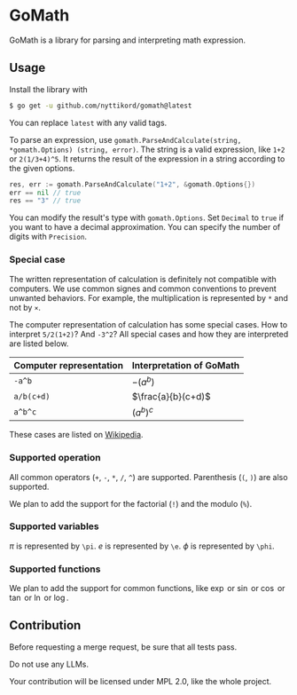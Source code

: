 # GoMath

GoMath is a library for parsing and interpreting math expression.

## Usage

Install the library with
```bash
$ go get -u github.com/nyttikord/gomath@latest
```
You can replace `latest` with any valid tags.

To parse an expression, use `gomath.ParseAndCalculate(string, *gomath.Options) (string, error)`.
The string is a valid expression, like `1+2` or `2(1/3+4)^5`.
It returns the result of the expression in a string according to the given options.

```go
res, err := gomath.ParseAndCalculate("1+2", &gomath.Options{})
err == nil // true
res == "3" // true
```

You can modify the result's type with `gomath.Options`.
Set `Decimal` to `true` if you want to have a decimal approximation.
You can specify the number of digits with `Precision`.

### Special case

The written representation of calculation is definitely not compatible with computers.
We use common signes and common conventions to prevent unwanted behaviors.
For example, the multiplication is represented by `*` and not by `×`.

The computer representation of calculation has some special cases.
How to interpret `5/2(1+2)`? And `-3^2`?
All special cases and how they are interpreted are listed below.

| Computer representation | Interpretation of GoMath |
|-------------------------|--------------------------|
| `-a^b`                  | $-(a^b)$                 |
| `a/b(c+d)`              | $\frac{a}{b}(c+d)$       |
| `a^b^c`                 | $(a^b)^c$                |

These cases are listed on [Wikipedia](https://en.wikipedia.org/wiki/Order_of_operations#Special_cases).

### Supported operation

All common operators (`+`, `-`, `*`, `/`, `^`) are supported.
Parenthesis (`(`, `)`) are also supported.

We plan to add the support for the factorial (`!`) and the modulo (`%`).

### Supported variables

$\pi$ is represented by `\pi`.
$e$ is represented by `\e`.
$\phi$ is represented by `\phi`.

### Supported functions

We plan to add the support for common functions, like $\exp$ or $\sin$ or $\cos$ or $\tan$ or $\ln$ or $\log$.

## Contribution

Before requesting a merge request, be sure that all tests pass.

Do not use any LLMs.

Your contribution will be licensed under MPL 2.0, like the whole project.
